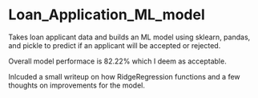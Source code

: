 # Loan_Application_ML_model

Takes loan applicant data and builds an ML model using sklearn, pandas, and pickle to predict if 
an applicant will be accepted or rejected.

Overall model performace is 82.22% which I deem as acceptable.

Inlcuded a small writeup on how RidgeRegression functions and a few thoughts on improvements for the model. 
